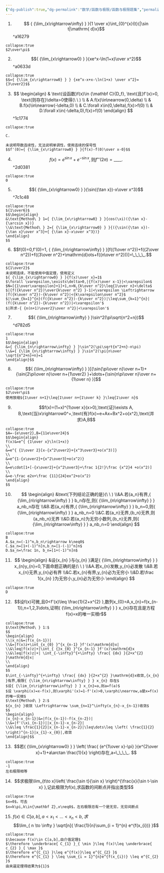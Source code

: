 ```yaml
---
{"dg-publish":true,"dg-permalink":"数学/函数与极限/函数与极限题集","permalink":"/数学/函数与极限/函数与极限题集/","dgHomeLink":true,"dgPassFrontmatter":false}
---
```





1. $$ { {\lim_{x\rightarrow\infty} } }{1 \over x}\int_{0}^{x}{t}{|\sin t|\mathrm{ d}x}$$ ^a16279
```ad-ans
collapse:true
$2\over\pi$
```

2.  $${ {\lim_{x\rightarrow0} } }{xe^x-\ln(1+x)\over x^2}$$ ^a0633d
```ad-ans
collapse:true
$$={ {\lim_{x\rightarrow0} } } {xe^x-x+x-\ln(1+x) \over x^2}={3\over2}$$
```

3.  $$
	\begin{align}
	& \text{设函数}f(x)\in {\mathbf C}{D_f},
	\text{且}f'(x)>0,
	\text{则存在}\delta>0使得(\ \ )
	\\ & A.f(x)\in\nearrow(0,\delta)
	\\ & B.f(x)\in\nearrow(-\delta,0)
	\\ & C.\forall x\in(0,\delta),f(x)>f(0)
	\\ & D.\forall x\in(-\delta,0),f(x)>f(0)
	\end{align}
	$$ ^1c1774
```ad-ans
collapse:true

C.

未说明导数连续性，无法说明单调性，使用连续的保号性
$$f'(0)={ {\lim_{x\rightarrow0} } }{f(x)-f(0)\over x-0}$$
```

4. $$f(x)=e^{\sin x}+e^{-\sin x},\text{则}f'''(2\pi)=\_\_\_\_.$$ ^2d0381
```ad-ans
collapse:true
0
```

5. $${ {\lim_{x\rightarrow0} } }{\sin({\tan x})-x\over x^3}$$ ^7c1c48
```ad-ans
collapse:true
${1\over6}$
$$\begin{align}
&\text{Method\ } 1={ {\lim_{x\rightarrow0} } }{cos(\xi)({\tan x}-{\arcsin x})}
\\&\text{Method\ } 2={ {\lim_{x\rightarrow0} } }{({\sin({\tan x})-{\tan x}\over x^3}+{ {\tan x}-x\over x^3})}
\end{align}
$$
```

6. $$f(0)=0,f'(0)=1, { {\lim_{n\rightarrow\infty} } }[f({1\over n^2})+f({2\over n^2})+f({3\over n^2}+\mathrm{d}ots+f({n\over n^2}))]=\_\_\_\_.$$
```ad-ans
collapse:true
${1\over2}$
未说明连续，不能使用中值定理，使用定义
${ {\lim_{x\rightarrow0} } }{f(x)\over x}=1$
$\forall \varepsilon,\exists\delta>0,|{f(x)\over x-1}|<\varepsilon$
$N=[{1\over\varepsilon}+1]+1,n>N,{k\over n^2}\leq{1\over n}<\delta$
$|{f({k\over n^2})\over{k\over n^2} }-1|<\varepsilon \Leftrightarrow |f({k\over n^2})-{k\over n^2}|<{k\varepsilon\over n^2}$
$|\sum_{k=1}^{n}(f({k\over n^2})-{k\over n^2})|\leq\sum_{k=1}^{n}|(f({k\over n^2})-{k\over n^2})|<\varepsilon'$
$|所求-{ {n(n+1)\over2}\over n^2}|<\varepsilon'$

```

7. $${ {\lim_{n\rightarrow\infty} } }\sin^2(\pi\sqrt{n^2+n})$$ ^d782d5
```ad-ans
collapse:true
1
$$\begin{align}
&={ {\lim_{n\rightarrow\infty} } }\sin^2(\pi\sqrt{n^2+n}-n\pi)
\\&={ {\lim_{n\rightarrow\infty} } }\sin^2(\pi{n\over \sqrt{n^2+n}+n}=1
\end{align}$$
```

8. $${ {\lim_{n\rightarrow\infty} } }[{\sin{\pi\over n}\over n+1}+{\sin{2\pi\over n}\over n+{1\over2} }+\dots+{\sin{n\pi\over n}\over n+{1\over n} }]$$
```ad-ans
collapse:true
$2\over\pi$
使用放缩${1\over n+1}\leq{1\over n+{1\over k} }\leq{1\over n}$
```

9. $$f(x)=(1+x)^{1\over x}(x>0),\text{证}\exists A, B,\text{当}x\rightarrow0^+,\text{有}f(x)=e+Ax+Bx^2+o(x^2),\text{并求}A,B$$
```ad-ans
collapse:true
$A=-{e\over2},B={11e\over24}$
$$\begin{align}
f(x)&=e^{ {1\over x}\ln(1+x)}
\\
&=e^{ {1\over 2}[x-{x^2\over2}+{x^3\over3}+o(x^3)]}
\\
&=e^{1-{x\over2}+{x^2\over3}+o(x^2)}
\\
&=e\cdot[1+[-{x\over2}+{x^2\over3}+\frac 1{2!}\frac {x^2}4 +o(x^2)]
\\
&=e-\frac e2x+\frac {11}{24}ex^2+o(x^2)
\end{align}
$$
```

10. $$
\begin{align}
&\text{下列结论正确的是}(\ \ )
\\&A.若{a_n}有界,{ {\lim_{n\rightarrow\infty} } } b_n存在,则{ {\lim_{n\rightarrow\infty} } } a_nb_n存在
\\&B.若{a_n}有界,{ {\lim_{n\rightarrow\infty} } } b_n=0,则{ {\lim_{n\rightarrow\infty} } } a_nb_n=0
\\&C.若{a_n}无界,{b_n}无界,则{a_nb_n}无界
\\&D.若{a_n}为无穷小数列,{b_n}无界,则{ {\lim_{n\rightarrow\infty} } } a_nb_n=0
\end{align}
$$
```ad-ans
collapse:true
B
A.$a_n=(-1)^n,b_n\rightarrow k\neq0$
C.$a_n=[1+(-1)^n]n,b_n=[1-(-1)^n]n$
D.$a_n=\frac 1n, b_n=[1+(-1)^n]n$
```

 11. $$
\begin{align}
&设{x_{n} }与{y_{n} }满足{ {\lim_{n\rightarrow\infty} } } x_{n}y_{n}=0,下面命题正确的是(\ \ )
\\&A.若x_{n}发散,y_{n}必发散
\\&B.若x_{n}无界,y_{n}必有界
\\&C.若x_{n}有界,y_{n}必为无穷小
\\&D.若\frac 1{x_{n} }为无穷小,y_{n}必为无穷小
\end{align}
$$
```ad-ans
collapse:true
D
```

12. $$设f(x)可微,且0<f'(x)\leq \frac{1}{2+x^{2} },数列x_{0}=A,x_{n}=f(x_{n-1}),n=1,2,3\dots,证明{ {\lim_{n\rightarrow\infty} } } x_{n}存在且是方程f(x)=x的唯一实根r$$
```ad-ans
collapse:true
$\text{Method\ } 1:$
$$
\begin{align} 
\\|x_n|&=|f(x_{n-1})|
\\&=|f(x)z+\int_{x_{0} }^{x_{n-1} }f'(x)\mathrm{d}x|  
\\&\leq|f(x)z|+|\int_{ {}x_{0} }^{x_{n-1} }f'(x)\mathrm{d}x
\\&\leq|f(x)z|+| \int_{-\infty}^{+\infty} \frac{ {dx} }{2+x^{2} }\mathrm{d}x|
\\
\end{align}
$$
$\int_{-\infty}^{+\infty} \frac{ {dx} }{2+x^{2} }\mathrm{d}x收敛,{x_{n} }有界,极限{ {\lim_{n\rightarrow\infty} } } x_{n} 存在$
$设{ {\lim_{n\rightarrow\infty} } } x_{n}=a,则a=f(a)$
$设 \varphi(x)=x-f(x),则\varphi'(x)=1-f'(x)>0,\varphi\nearrow,a是x=f(x)的唯一实根$
$\text{Method\ } 2:$
${x_{n} }收敛 \Leftrightarrow \sum_{n=1}^\infty(x_{n}-x_{n-1})收敛$
$$
\begin{align}
|x_{n}-x_{n-1}|&=|f(x_{n-1})-f(x_{n-2})|
\\&=|f'(\xi_{n-1})||x_{n-1}-x_{n-2}|
\\&\leq \frac{1}{2}|x_{n-1}-x_{n-2}|\leq\dots\leq \left( \frac{1}{2} \right)^{n-1}|x_{1}-x_{0}|,收敛
\end{align}$$
```


13. $$若{ {\lim_{x\rightarrow0} } } \left( \frac{ {e^{1\over x}-\pi} }{e^{2\over x}+1}+a\arctan \frac{1}{x}  \right)存在,a=\_\_\_\_.
$$
```ad-ans
collapse:true
-1
左右极限相等
```

14. $$求极限\lim_{t\to x}\left( \frac{\sin t}{\sin x} \right)^{\frac{x}{\sin t-\sin x} },记此极限为f(x),求函数的间断点并指出类型$$
```ad-ans
collapse:true
$x=0$，可去
$x=k\pi,k\in{\mathbf Z},x\neq0$，左右极限总有一个是无穷，无穷间断点 
```

15. $f(x)\in C[a,b],a<x_{1}<\dots<x_{n}<b,求$$$\lim_{ n \to \infty } \sqrt[n]{ \frac{1}{n}\sum_{i = 1}^{n} e^{f(x_{i})} }$$
```ad-ans
collapse:true
$\because f(x)\in C[a,b],由介值定理$
$\therefore \underbrace{ C_{1} }_{ \min }\leq f(x)\leq \underbrace{ c_{2} }_{ \max }$
$\therefore e^{C_{1} }\leq e^{f(x)}\leq e^{C_{2} }$
$\therefore e^{C_{1} } \leq \sum_{i = 1}^{n}e^{f(x_{i})} \leq e^{C_{2} }$
由夹逼定理得结果为${1}$

```
